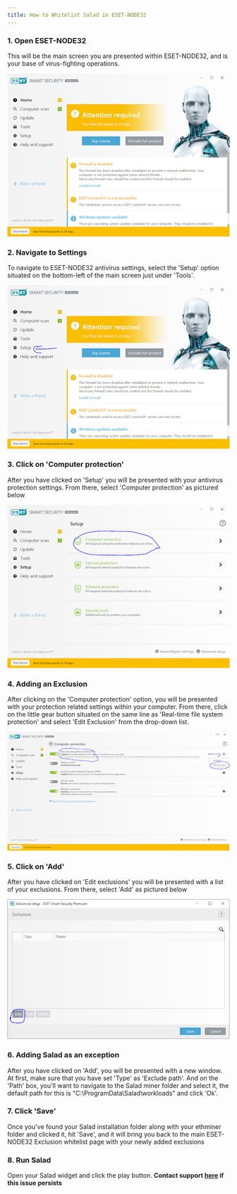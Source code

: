 ```yaml
---
title: How to Whitelist Salad in ESET-NODE32
---
```


### 1. Open ESET-NODE32

This will be the main screen you are presented within ESET-NODE32, and is your base of virus-fighting operations.

![eset-node32 main screen](../../../../content/images/troubleshooting/antivirus/how-to-whitelist-salad-in-eset-node32-1.png)

### 2. Navigate to Settings

To navigate to ESET-NODE32 antivirus settings, select the 'Setup' option situated on the bottom-left of the main screen
just under 'Tools'.

![screenshot showing how to open tools](../../../../content/images/troubleshooting/antivirus/how-to-whitelist-salad-in-eset-node32-2.png)

### 3. Click on 'Computer protection'

After you have clicked on 'Setup' you will be presented with your antivirus protection settings. From there, select
'Computer protection' as pictured below

![screenshot showing computer protection settings](../../../../content/images/troubleshooting/antivirus/how-to-whitelist-salad-in-eset-node32-3.png)

### 4. Adding an Exclusion

After clicking on the 'Computer protection' option, you will be presented with your protection related settings within
your computer. From there, click on the little gear button situated on the same line as 'Real-time file system
protection' and select 'Edit Exclusion' from the drop-down list.

![screenshot showing how to add an exclusion](../../../../content/images/troubleshooting/antivirus/how-to-whitelist-salad-in-eset-node32-4.png)

### 5. Click on 'Add'

After you have clicked on 'Edit exclusions' you will be presented with a list of your exclusions. From there, select
'Add' as pictured below

![clicking add](../../../../content/images/troubleshooting/antivirus/how-to-whitelist-salad-in-eset-node32-5.png)

### 6. Adding Salad as an exception

After you have clicked on 'Add', you will be presented with a new window. At first, make sure that you have set 'Type'
as 'Exclude path'. And on the 'Path' box, you'll want to navigate to the Salad miner folder and select it, the default
path for this is "C:\\ProgramData\\Salad\\workloads" and click 'Ok'.

### 7. Click 'Save'

Once you've found your Salad installation folder along with your ethminer folder and clicked it, hit 'Save', and it will
bring you back to the main ESET-NODE32 Exclusion whitelist page with your newly added exclusions

### 8. Run Salad

Open your Salad widget and click the play button. **Contact support
[here](/docs/guides/your-pc/216-how-to-create-a-support-ticket) if this issue persists**
